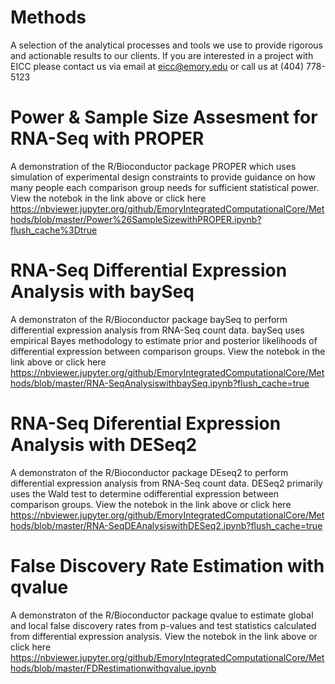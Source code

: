 # Methods
A selection of the analytical processes and tools we use to provide rigorous and actionable results to our clients. If you are interested in a project with EICC please contact us via email at eicc@emory.edu or call us at (404) 778-5123

# Power & Sample Size Assesment for RNA-Seq with PROPER
A demonstration of the R/Bioconductor package PROPER which uses simulation of experimental design constraints to provide guidance on how many people each comparison group needs for sufficient statistical power. View the notebok in the link above or click here https://nbviewer.jupyter.org/github/EmoryIntegratedComputationalCore/Methods/blob/master/Power%26SampleSizewithPROPER.ipynb?flush_cache%3Dtrue

# RNA-Seq Differential Expression Analysis with baySeq
A demonstraton of the R/Bioconductor package baySeq to perform differential expression analysis from RNA-Seq count data. baySeq uses empirical Bayes methodology to estimate prior and posterior likelihoods of differential expression between comparison groups. View the notebok in the link above or click here https://nbviewer.jupyter.org/github/EmoryIntegratedComputationalCore/Methods/blob/master/RNA-SeqAnalysiswithbaySeq.ipynb?flush_cache=true

# RNA-Seq Diferential Expression Analysis with DESeq2
A demonstraton of the R/Bioconductor package DEseq2 to perform differential expression analysis from RNA-Seq count data. DESeq2 primarily uses the Wald test to determine odifferential expression between comparison groups. View the notebok in the link above or click here https://nbviewer.jupyter.org/github/EmoryIntegratedComputationalCore/Methods/blob/master/RNA-SeqDEAnalysiswithDESeq2.ipynb?flush_cache=true

# False Discovery Rate Estimation with qvalue
A demonstraton of the R/Bioconductor package qvalue to estimate global and local false discovery rates from p-values and test statistics calculated from  differential expression analysis. View the notebok in the link above or click here https://nbviewer.jupyter.org/github/EmoryIntegratedComputationalCore/Methods/blob/master/FDRestimationwithqvalue.ipynb
